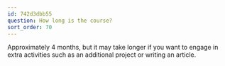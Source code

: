 ```yaml
---
id: 742d3dbb55
question: How long is the course?
sort_order: 70
---
```


Approximately 4 months, but it may take longer if you want to engage in extra activities such as an additional project or writing an article.